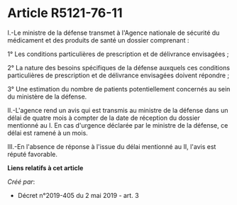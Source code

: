 # Article R5121-76-11

I.-Le ministre de la défense transmet à l'Agence nationale de sécurité du médicament et des produits de santé un dossier
comprenant :

1° Les conditions particulières de prescription et de délivrance envisagées ;

2° La nature des besoins spécifiques de la défense auxquels ces conditions particulières de prescription et de délivrance
envisagées doivent répondre ;

3° Une estimation du nombre de patients potentiellement concernés au sein du ministère de la défense.

II.-L'agence rend un avis qui est transmis au ministre de la défense dans un délai de quatre mois à compter de la date de
réception du dossier mentionné au I. En cas d'urgence déclarée par le ministre de la défense, ce délai est ramené à un mois.

III.-En l'absence de réponse à l'issue du délai mentionné au II, l'avis est réputé favorable.

**Liens relatifs à cet article**

_Créé par_:

  - Décret n°2019-405 du 2 mai 2019 - art. 3
